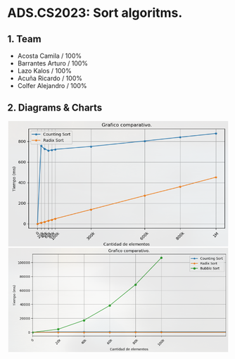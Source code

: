 # ADS.CS2023: Sort algoritms.

## 1. Team

- Acosta Camila / 100%
- Barrantes Arturo / 100%
- Lazo Kalos / 100%
- Acuña Ricardo / 100%
- Colfer Alejandro / 100%

## 2. Diagrams & Charts

<p align="center">
    <img src="src/img_bubble.png" width=500/>
    <img src="src/img_sort.png" width=500/>
</p>
